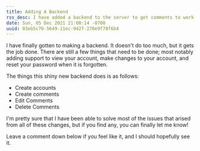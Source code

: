 ```yaml
---
title: Adding A Backend
rss_desc: I have added a backend to the server to get comments to work.
date: Sun, 05 Dec 2021 21:00:14 -0700
uuid: 03eb5c70-5649-11ec-942f-270e9f78f6b4
---
```


I have finally gotten to making a backend. It doesn't do too much, but it gets
the job done. There are still a few things that need to be done; most notably
adding support to view your account, make changes to your account, and reset 
your password when it is forgotten.

The things this shiny new backend does is as follows:

* Create accounts
* Create comments
* Edit Comments
* Delete Comments

I'm pretty sure that I have been able to solve most of the issues that arised 
from all of these changes, but if you find any, you can finally let me know!

Leave a comment down below if you feel like it, and I should hopefully see it.
